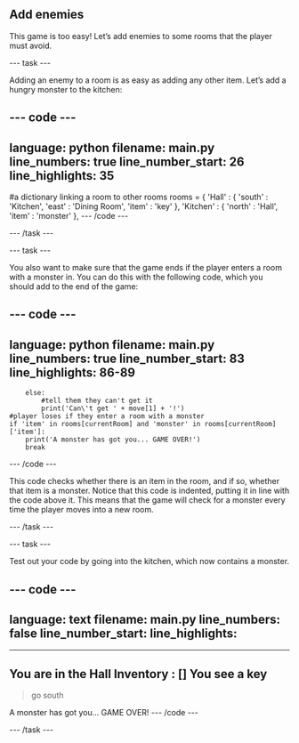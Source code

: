 ## Add enemies

This game is too easy! Let’s add enemies to some rooms that the player must avoid.

--- task ---

Adding an enemy to a room is as easy as adding any other item. Let’s add a hungry monster to the kitchen:

--- code ---
---
language: python
filename: main.py
line_numbers: true
line_number_start: 26
line_highlights: 35
---
#a dictionary linking a room to other rooms
rooms = {
    'Hall' : {
        'south' : 'Kitchen',
        'east' : 'Dining Room',
        'item' : 'key'
    },
    'Kitchen' : {
        'north' : 'Hall',
        'item' : 'monster'
    },
--- /code ---

--- /task ---

--- task ---

You also want to make sure that the game ends if the player enters a room with a monster in. You can do this with the following code, which you should add to the end of the game:

--- code ---
---
language: python
filename: main.py
line_numbers: true
line_number_start: 83
line_highlights: 86-89
---
        else:
            #tell them they can't get it
            print('Can\'t get ' + move[1] + '!')
    #player loses if they enter a room with a monster
    if 'item' in rooms[currentRoom] and 'monster' in rooms[currentRoom]['item']:
        print('A monster has got you... GAME OVER!')
        break
--- /code ---

This code checks whether there is an item in the room, and if so, whether that item is a monster. Notice that this code is indented, putting it in line with the code above it. This means that the game will check for a monster every time the player moves into a new room.

--- /task ---

--- task ---

Test out your code by going into the kitchen, which now contains a monster.

--- code ---
---
language: text
filename: main.py
line_numbers: false
line_number_start: 
line_highlights: 
---
---------------------------
You are in the Hall
Inventory : []
You see a key
---------------------------
>go south

A monster has got you... GAME OVER!
--- /code ---

--- /task ---
